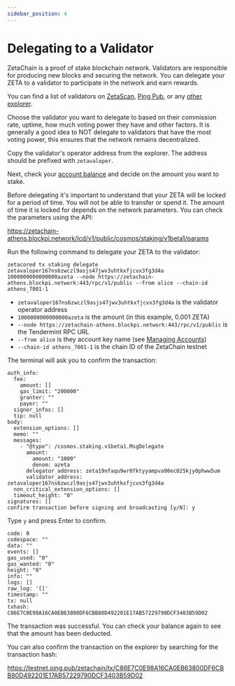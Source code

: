 ```yaml
---
sidebar_position: 4
---
```


# Delegating to a Validator

ZetaChain is a proof of stake blockchain network. Validators are responsible for
producing new blocks and securing the network. You can delegate your ZETA to a
validator to participate in the network and earn rewards.

You can find a list of validators on
[ZetaScan](https://explorer.zetachain.com/validators),
[Ping Pub](https://testnet.ping.pub/zetachain/staking), or any
[other explorer](/reference/explorers).

Choose the validator you want to delegate to based on their commission rate,
uptime, how much voting power they have and other factors. It is generally a
good idea to NOT delegate to validators that have the most voting power, this
ensures that the network remains decentralized.

Copy the validator's operator address from the explorer. The address should be
prefixed with `zetavaloper`.

Next, check your [account balance](/users/cli/balances) and decide on the amount
you want to stake.

Before delegating it's important to understand that your ZETA will be locked for
a period of time. You will not be able to transfer or spend it. The amount of
time it is locked for depends on the network parameters. You can check the
parameters using the API:

https://zetachain-athens.blockpi.network/lcd/v1/public/cosmos/staking/v1beta1/params

Run the following command to delegate your ZETA to the validator:

```
zetacored tx staking delegate zetavaloper167ns6zwczl9asjs47jwv3uhtkxfjcvx3fg3d4a 1000000000000000azeta --node https://zetachain-athens.blockpi.network:443/rpc/v1/public --from alice --chain-id athens_7001-1
```

- `zetavaloper167ns6zwczl9asjs47jwv3uhtkxfjcvx3fg3d4a` is the validator operator
  address
- `1000000000000000azeta` is the amount (in this example, 0.001 ZETA)
- `--node https://zetachain-athens.blockpi.network:443/rpc/v1/public` is the
  Tendermint RPC URL
- `--from alice` is they account key name (see
  [Managing Accounts](/users/cli/account))
- `--chain-id athens_7001-1` is the chain ID of the ZetaChain testnet

The terminal will ask you to confirm the transaction:

```
auth_info:
  fee:
    amount: []
    gas_limit: "200000"
    granter: ""
    payer: ""
  signer_infos: []
  tip: null
body:
  extension_options: []
  memo: ""
  messages:
    - "@type": /cosmos.staking.v1beta1.MsgDelegate
      amount:
        amount: "1000"
        denom: azeta
      delegator_address: zeta19nfaqu9wr0fktyyampva98ec025kjy0phww5um
      validator_address: zetavaloper167ns6zwczl9asjs47jwv3uhtkxfjcvx3fg3d4a
  non_critical_extension_options: []
  timeout_height: "0"
signatures: []
confirm transaction before signing and broadcasting [y/N]: y
```

Type `y` and press Enter to confirm.

```
code: 0
codespace: ""
data: ""
events: []
gas_used: "0"
gas_wanted: "0"
height: "0"
info: ""
logs: []
raw_log: '[]'
timestamp: ""
tx: null
txhash: C86E7C0E98A16CA0EB63800DF6CBB80D492201E17AB57229790DCF3403B59D02
```

The transaction was successful. You can check your balance again to see that the
amount has been deducted.

You can also confirm the transaction on the explorer by searching for the
transaction hash:

https://testnet.ping.pub/zetachain/tx/C86E7C0E98A16CA0EB63800DF6CBB80D492201E17AB57229790DCF3403B59D02
